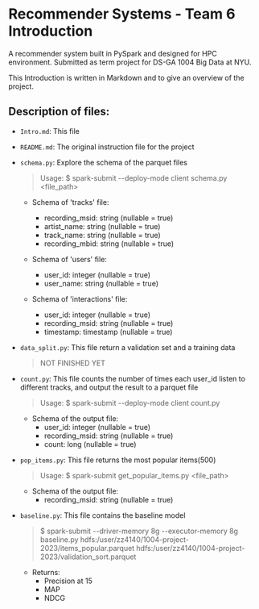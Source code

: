 # Recommender Systems - Team 6 Introduction

A recommender system built in PySpark and designed for HPC environment. Submitted as term project for DS-GA 1004 Big Data at NYU.

This Introduction is written in Markdown and to give an overview of the project.

## Description of files:
- `Intro.md`: This file
- `README.md`: The original instruction file for the project
- `schema.py`: Explore the schema of the parquet files
    > Usage: $ spark-submit --deploy-mode client schema.py <file_path>
    - Schema of 'tracks' file:
        - recording_msid: string (nullable = true)
        - artist_name: string (nullable = true)
        - track_name: string (nullable = true)
        - recording_mbid: string (nullable = true)
    
    - Schema of 'users' file:
        - user_id: integer (nullable = true)
        - user_name: string (nullable = true)

    - Schema of 'interactions' file:
        - user_id: integer (nullable = true)
        - recording_msid: string (nullable = true)
        - timestamp: timestamp (nullable = true)

- `data_split.py`: This file return a validation set and a training data
    > NOT FINISHED YET
- `count.py`: This file counts the number of times each user_id listen to different tracks, and output the result to a parquet file
    > Usage: $ spark-submit --deploy-mode client count.py
    - Schema of the output file:
        - user_id: integer (nullable = true)
        - recording_msid: string (nullable = true)
        - count: long (nullable = true)
- `pop_items.py`: This file returns the most popular items(500)
    > Usage: $ spark-submit get_popular_items.py <file_path>
    - Schema of the output file:
        - recording_msid: string (nullable = true)
- `baseline.py`: This file contains the baseline model
    > $ spark-submit --driver-memory 8g --executor-memory 8g baseline.py hdfs:/user/zz4140/1004-project-2023/items_popular.parquet hdfs:/user/zz4140/1004-project-2023/validation_sort.parquet
    - Returns:
        - Precision at 15
        - MAP
        - NDCG